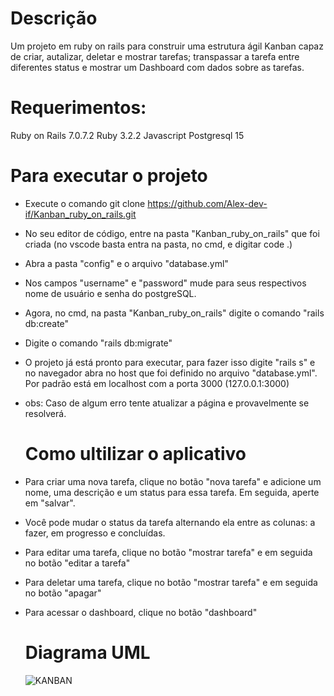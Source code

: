 # Descrição

Um projeto em ruby on rails para construir uma estrutura ágil Kanban capaz de criar, autalizar, deletar e mostrar tarefas; transpassar a tarefa entre diferentes status e mostrar um Dashboard com dados sobre as tarefas.

# Requerimentos:

Ruby on Rails 7.0.7.2
Ruby 3.2.2
Javascript
Postgresql 15

# Para executar o projeto

* Execute o comando git clone https://github.com/Alex-dev-if/Kanban_ruby_on_rails.git
* No seu editor de código, entre na pasta "Kanban_ruby_on_rails" que foi criada (no vscode basta entra na pasta, no cmd, e digitar code .)
* Abra a pasta "config" e o arquivo "database.yml"
* Nos campos "username" e "password" mude para seus respectivos nome de usuário e senha do postgreSQL.
* Agora, no cmd, na pasta "Kanban_ruby_on_rails" digite o comando "rails db:create"
* Digite o comando "rails db:migrate"
* O projeto já está pronto para executar, para fazer isso digite "rails s" e no navegador abra no host que foi definido no arquivo "database.yml". Por padrão está em localhost com a porta 3000 (127.0.0.1:3000)
* obs: Caso de algum erro tente atualizar a página e provavelmente se resolverá.

  # Como ultilizar o aplicativo

* Para criar uma nova tarefa, clique no botão "nova tarefa" e adicione um nome, uma descrição e um status para essa tarefa. Em seguida, aperte em "salvar".
* Você pode mudar o status da tarefa alternando ela entre as colunas: a fazer, em progresso e concluídas.
* Para editar uma tarefa, clique no botão "mostrar tarefa" e em seguida no botão "editar a tarefa"
* Para deletar uma tarefa, clique no botão "mostrar tarefa" e em seguida no botão "apagar"
* Para acessar o dashboard, clique no botão "dashboard"
 
  # Diagrama UML
  
    ![KANBAN](https://github.com/Alex-dev-if/Kanban_ruby_on_rails/assets/91799263/6d8009d2-219e-4a65-9a3d-d182316a2564)

